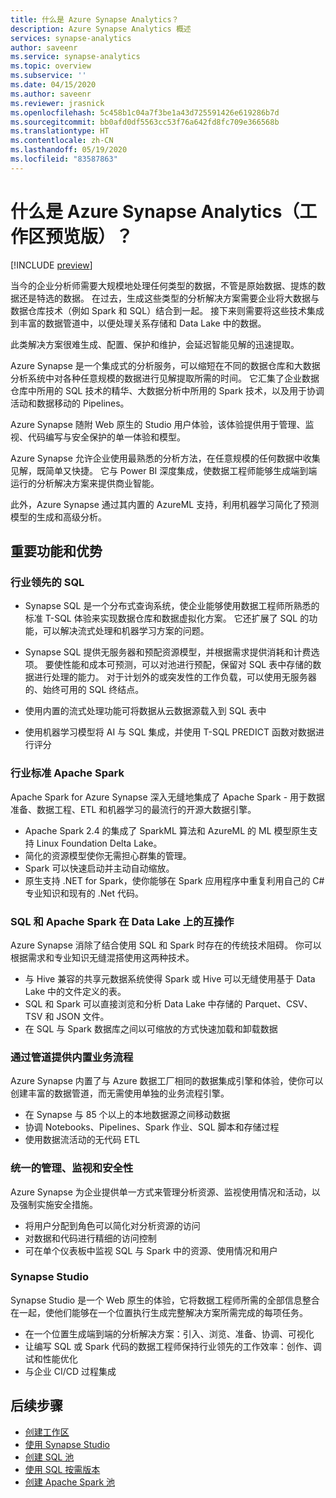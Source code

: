 ```yaml
---
title: 什么是 Azure Synapse Analytics？
description: Azure Synapse Analytics 概述
services: synapse-analytics
author: saveenr
ms.service: synapse-analytics
ms.topic: overview
ms.subservice: ''
ms.date: 04/15/2020
ms.author: saveenr
ms.reviewer: jrasnick
ms.openlocfilehash: 5c458b1c04a7f3be1a43d725591426e619286b7d
ms.sourcegitcommit: bb0afd0df5563cc53f76a642fd8fc709e366568b
ms.translationtype: HT
ms.contentlocale: zh-CN
ms.lasthandoff: 05/19/2020
ms.locfileid: "83587863"
---
```

# <a name="what-is-azure-synapse-analytics-workspaces-preview"></a>什么是 Azure Synapse Analytics（工作区预览版）？

[!INCLUDE [preview](includes/note-preview.md)]

当今的企业分析师需要大规模地处理任何类型的数据，不管是原始数据、提炼的数据还是特选的数据。 在过去，生成这些类型的分析解决方案需要企业将大数据与数据仓库技术（例如 Spark 和 SQL）结合到一起。 接下来则需要将这些技术集成到丰富的数据管道中，以便处理关系存储和 Data Lake 中的数据。  

此类解决方案很难生成、配置、保护和维护，会延迟智能见解的迅速提取。

Azure Synapse 是一个集成式的分析服务，可以缩短在不同的数据仓库和大数据分析系统中对各种任意规模的数据进行见解提取所需的时间。 它汇集了企业数据仓库中所用的 SQL 技术的精华、大数据分析中所用的 Spark 技术，以及用于协调活动和数据移动的 Pipelines。  

Azure Synapse 随附 Web 原生的 Studio 用户体验，该体验提供用于管理、监视、代码编写与安全保护的单一体验和模型。

Azure Synapse 允许企业使用最熟悉的分析方法，在任意规模的任何数据中收集见解，既简单又快捷。 它与 Power BI 深度集成，使数据工程师能够生成端到端运行的分析解决方案来提供商业智能。

此外，Azure Synapse 通过其内置的 AzureML 支持，利用机器学习简化了预测模型的生成和高级分析。

## <a name="key-features--benefits"></a>重要功能和优势

### <a name="industry-leading-sql"></a>行业领先的 SQL

* Synapse SQL 是一个分布式查询系统，使企业能够使用数据工程师所熟悉的标准 T-SQL 体验来实现数据仓库和数据虚拟化方案。 它还扩展了 SQL 的功能，可以解决流式处理和机器学习方案的问题。

* Synapse SQL 提供无服务器和预配资源模型，并根据需求提供消耗和计费选项。  要使性能和成本可预测，可以对池进行预配，保留对 SQL 表中存储的数据进行处理的能力。 对于计划外的或突发性的工作负载，可以使用无服务器的、始终可用的 SQL 终结点。
* 使用内置的流式处理功能可将数据从云数据源载入到 SQL 表中
* 使用机器学习模型将 AI 与 SQL 集成，并使用 T-SQL PREDICT 函数对数据进行评分

### <a name="industry-standard-apache-spark"></a>行业标准 Apache Spark

Apache Spark for Azure Synapse 深入无缝地集成了 Apache Spark - 用于数据准备、数据工程、ETL 和机器学习的最流行的开源大数据引擎。

* Apache Spark 2.4 的集成了 SparkML 算法和 AzureML 的 ML 模型原生支持 Linux Foundation Delta Lake。
* 简化的资源模型使你无需担心群集的管理。
* Spark 可以快速启动并主动自动缩放。
* 原生支持 .NET for Spark，使你能够在 Spark 应用程序中重复利用自己的 C# 专业知识和现有的 .Net 代码。

### <a name="interop-of-sql-and-apache-spark-on-your-data-lake"></a>SQL 和 Apache Spark 在 Data Lake 上的互操作

Azure Synapse 消除了结合使用 SQL 和 Spark 时存在的传统技术阻碍。 你可以根据需求和专业知识无缝混搭使用这两种技术。

* 与 Hive 兼容的共享元数据系统使得 Spark 或 Hive 可以无缝使用基于 Data Lake 中的文件定义的表。
* SQL 和 Spark 可以直接浏览和分析 Data Lake 中存储的 Parquet、CSV、TSV 和 JSON 文件。
* 在 SQL 与 Spark 数据库之间以可缩放的方式快速加载和卸载数据

### <a name="built-in-orchestration-via-pipelines"></a>通过管道提供内置业务流程

Azure Synapse 内置了与 Azure 数据工厂相同的数据集成引擎和体验，使你可以创建丰富的数据管道，而无需使用单独的业务流程引擎。

* 在 Synapse 与 85 个以上的本地数据源之间移动数据
* 协调 Notebooks、Pipelines、Spark 作业、SQL 脚本和存储过程
* 使用数据流活动的无代码 ETL

### <a name="unified-management-monitoring-and-security"></a>统一的管理、监视和安全性

Azure Synapse 为企业提供单一方式来管理分析资源、监视使用情况和活动，以及强制实施安全措施。

* 将用户分配到角色可以简化对分析资源的访问
* 对数据和代码进行精细的访问控制
* 可在单个仪表板中监视 SQL 与 Spark 中的资源、使用情况和用户

### <a name="synapse-studio"></a>Synapse Studio

Synapse Studio 是一个 Web 原生的体验，它将数据工程师所需的全部信息整合在一起，使他们能够在一个位置执行生成完整解决方案所需完成的每项任务。

* 在一个位置生成端到端的分析解决方案：引入、浏览、准备、协调、可视化
* 让编写 SQL 或 Spark 代码的数据工程师保持行业领先的工作效率：创作、调试和性能优化
* 与企业 CI/CD 过程集成

## <a name="next-steps"></a>后续步骤

* [创建工作区](quickstart-create-workspace.md)
* [使用 Synapse Studio](quickstart-synapse-studio.md)
* [创建 SQL 池](quickstart-create-sql-pool.md)
* [使用 SQL 按需版本](quickstart-sql-on-demand.md)
* [创建 Apache Spark 池](quickstart-create-apache-spark-pool.md)
